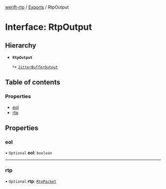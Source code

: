 [werift-rtp](../README.md) / [Exports](../modules.md) / RtpOutput

# Interface: RtpOutput

## Hierarchy

- **`RtpOutput`**

  ↳ [`JitterBufferOutput`](JitterBufferOutput.md)

## Table of contents

### Properties

- [eol](RtpOutput.md#eol)
- [rtp](RtpOutput.md#rtp)

## Properties

### eol

• `Optional` **eol**: `boolean`

___

### rtp

• `Optional` **rtp**: [`RtpPacket`](../classes/RtpPacket.md)
